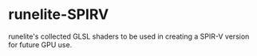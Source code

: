 # runelite-SPIRV
runelite's collected GLSL shaders to be used in creating a SPIR-V version for future GPU use.
